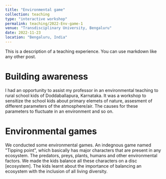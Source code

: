 ```yaml
---
title: "Environmental game"
collection: teaching
type: "interactive workshop"
permalink: teaching/2022-Env-game-1
venue: "Transdisciplinary University, Bengaluru"
date: 2022-11-23
location: "Bengaluru, India"
---
```


This is a description of a teaching experience. You can use markdown like any other post.

Building awareness
======
I had an opportunity to assist my professor in an environmental teaching to rural school kids of Doddaballapura, Karnataka.
It was a workshop to sensitize the school kids about primary elemets of nature, assesment of different parameters of the atmosphere/air. The causes for these parameters to fluctuate in an environment and so on.

Environmental games
======
We conducted some environmental games. An indegnous game named "Tipping point", which basically has major characters that are present in any ecosystem. The predators, preys, plants, humans and other environmental factors. 
We made the kids balance all these characters on a disc [ecosystem]. The kids learnt about the importance of balancing an ecosystem with the inclusion of all living diversity.
